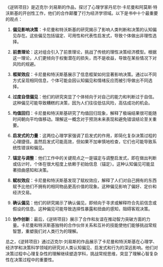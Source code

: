 《逆转项目》是迈克尔·刘易斯的作品，探讨了心理学家丹尼尔·卡尼曼和阿莫斯·特沃斯基的开创性工作，他们的合作颠覆了行为经济学领域。以下是书中十个最重要的观点：

1. **偏见影响决策**：卡尼曼和特沃斯基的研究揭示了影响人类判断和决策的认知偏见存在。这些偏见包括锚定、可用性和代表性启发式，导致个体做出非理性选择。

2. **前景理论**：这对组合引入了前景理论，挑战了传统的理性决策经济模型。根据这一理论，人们更倾向于权衡潜在的损失，而不是收益，导致在某些情况下对风险的规避。

3. **框架效应**：卡尼曼和特沃斯基展示了信息框架如何显著影响决策。通过以不同方式呈现相同信息，个体可能会因认知偏见和情绪反应而被引导做出不同选择。

4. **过度自信偏见**：他们的研究突显了个体倾向于对自己的能力和判断过于自信。这种偏见可能导致糟糕的决策，因为人们往往低估风险，高估成功的机会。

5. **均值回归**：卡尼曼和特沃斯基研究了均值回归现象，解释了极端结果很可能随时间朝向平均值移动。理解这一概念对于预测未来表现和避免错误结论至关重要。

6. **启发式的力量**：这两位心理学家强调了启发式的作用，即简化复杂决策过程的心理捷径。虽然启发式可能高效，但如果不加审慎地检查，它们也可能导致系统性错误和偏见。

7. **锚定与调整**：他们工作中的关键观点之一是锚定与调整启发式，即在做出判断或估计时，个体在很大程度上依赖于初始信息（锚定）。这种认知偏见可能显著扭曲感知和决策。

8. **赋权效应**：卡尼曼和特沃斯基发现了赋权效应，解释了人们对自己拥有的东西赋予比他们不拥有的相同物品更高价值的现象。这种偏见影响了偏好、定价和经济交易。

9. **确认偏见**：他们的研究揭示了确认偏见，即倾向于寻求或解释符合先前信念或假设的信息。这种偏见可能导致选择性暴露和扭曲的感知，阻碍客观决策。

10. **协作创新**：最后，《逆转项目》展示了合作和友谊在推动智力突破方面的力量。卡尼曼和特沃斯基独特的合作伙伴关系和互补的技能使他们能够挑战常规智慧，重塑我们对人类行为的理解。

总之，《逆转项目》通过迈克尔·刘易斯的作品展示了卡尼曼和特沃斯基在心理学、经济学和决策科学领域的研究对人类认知偏见、启发式和行为的深远影响。他们对决策过程中心理复杂性的理解继续塑造学科，挑战常规思维，突显了理解心智复杂性在决策过程中的重要性。